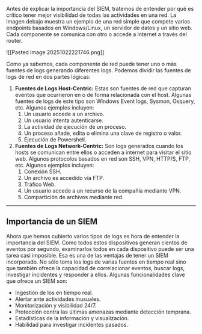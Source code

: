 Antes de explicar la importancia del SIEM, tratemos de entender por qué es crítico tener mejor visibilidad de todas las actividades en una red. La imagen debajo muestra un ejemplo de una red simple que compete varios endpoints basados en Windows/Linux, un servidor de datos y un sitio web. Cada componente se comunica con otro o accede a internet a través del router.

![[Pasted image 20251022221746.png]]

Como ya sabemos, cada componente de red puede tener uno o más fuentes de logs generando diferentes logs. Podemos dividir las fuentes de logs de red en dos partes lógicas:

1. **Fuentes de Logs Host-Centric:**
   Estas son fuentes de red que capturan eventos que ocurrieron en o de forma relacionada con el host. Algunas fuentes de logs de este tipo son Windows Event logs, Sysmon, Osquery, etc. Algunos ejemplos incluyen:
	1. Un usuario accede a un archivo.
	2. Un usuario intenta autenticarse.
	3. La actividad de ejecución de un proceso.
	4. Un proceso añade, edita o elimina una clave de registro o valor.
	5. Ejecución de Powershell.
2. **Fuentes de Logs Network-Centric:**
   Son logs generados cuando los hosts se comunican entre ellos o acceden a internet para visitar el sitio web. Algunos protocolos basados en red son SSH, VPN, HTTP/S, FTP, etc. Algunos ejemplos incluyen:
	1. Conexión SSH.
	2. Un archivo es accedido vía FTP.
	3. Tráfico Web.
	4. Un usuario accede a un recurso de la compañía mediante VPN.
	5. Compartición de archivos mediante red.

---------------------------------------
<h2>Importancia de un SIEM</h2>
Ahora que hemos cubierto varios tipos de logs es hora de entender la importancia del SIEM. Como todos estos dispositivos generan cientos de eventos por segundo, examinarlos todos en cada dispositivo puede ser una tarea casi imposible. Esa es una de las ventajas de tener un SIEM incorporado. No sólo toma los logs de varias fuentes en tiempo real sino que también ofrece la capacidad de correlacionar eventos, buscar logs, investigar incidentes y responder a ellos. Algunas funcionalidades clave que ofrece un SIEM son:

- Ingestión de los en tiempo real.
- Alertar ante actividades inusuales.
- Monitorización y visibilidad 24/7.
- Protección contra las últimas amenazas mediante detección temprana.
- Estadísticas de la información y visualización.
- Habilidad para investigar incidentes pasados.